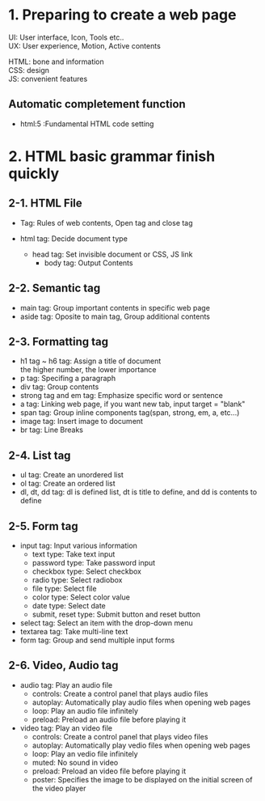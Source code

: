 # 1. Preparing to create a web page  

UI: User interface, Icon, Tools etc..  
UX: User experience, Motion, Active contents  

HTML: bone and information  
CSS: design  
JS: convenient features  

## Automatic completement function  

* html:5 
  :Fundamental HTML code setting  

# 2. HTML basic grammar finish quickly  

## 2-1. HTML File  
* Tag: Rules of web contents, Open tag and close tag  

* html tag: Decide document type  
    * head tag: Set invisible document or CSS, JS link  
        * body tag: Output Contents  

## 2-2. Semantic tag  
* main tag: Group important contents in specific web page  
* aside tag: Oposite to main tag, Group additional contents  

## 2-3. Formatting tag  
* h1 tag ~ h6 tag: Assign a title of document  
                   the higher number, the lower importance  
* p tag: Specifing a paragraph  
* div tag: Group contents  
* strong tag and em tag: Emphasize specific word or sentence  
* a tag: Linking web page, if you want new tab, input target = "blank"  
* span tag: Group inline components tag(span, strong, em, a, etc...)  
* image tag: Insert image to document  
* br tag: Line Breaks  

## 2-4. List tag  
* ul tag: Create an unordered list  
* ol tag: Create an ordered list  
* dl, dt, dd tag: dl is defined list, dt is title to define, and dd is contents to define  

## 2-5. Form tag  
* input tag: Input various information  
    * text type: Take text input  
    * password type: Take password input  
    * checkbox type: Select checkbox  
    * radio type: Select radiobox  
    * file type: Select file  
    * color type: Select color value  
    * date type: Select date  
    * submit, reset type: Submit button and reset button  
* select tag: Select an item with the drop-down menu  
* textarea tag: Take multi-line text  
* form tag: Group and send multiple input forms  

## 2-6. Video, Audio tag  
* audio tag: Play an audio file  
    * controls: Create a control panel that plays audio files  
    * autoplay: Automatically play audio files when opening web pages  
    * loop: Play an audio file infinitely  
    * preload: Preload an audio file before playing it  
* video tag: Play an video file  
    * controls: Create a control panel that plays video files  
    * autoplay: Automatically play vedio files when opening web pages  
    * loop: Play an vedio file infinitely  
    * muted: No sound in video  
    * preload: Preload an video file before playing it  
    * poster: Specifies the image to be displayed on the initial screen of the video player  
    